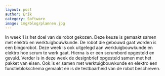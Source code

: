 ```yaml
---
layout: post 
author: Erik 
category: Software 
image: img/blog/plannen.jpg
---
```

In week 1 is het doel van de robot gekozen. Deze keuze is gemaakt samen met elektro en werktuigbouwkunde. De
robot die gebouwd gaat worden is een bingorobot. Deze week is ook uitgelegd aan werktuigbouwkunde en elektro hoe scrum
te werk gaat. Hierna is er een scrumbord opgesteld en gevuld. Verder is in deze week de designbrief opgesteld samen met
het pakket van eisen. Ook is er samen met werktuigbouwkunde en elektro een functieblokschema gemaakt en is de
testbaarheid van de robot beschreven. 
